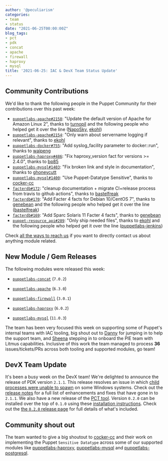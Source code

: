 ```yaml
---
author: '@peculiarism'
categories:
- team
- status
date: "2021-06-25T00:00:00Z"
blog_tags:
- pct
- pdk
- concat
- apache
- firewall
- haproxy
- mysql
title: '2021-06-25: IAC & DevX Team Status Update'
---
```


## Community Contributions

We'd like to thank the following people in the Puppet Community for their contributions over this past week:

- [`puppetlabs-apache#2158`][puppetlabs-apache-pr-2158]: "Update the default version of Apache for Amazon Linux 2", thanks to [turnopil][turnopil] and the following people who helped get it over the line ([NapoSky][NapoSky], [ekohl][ekohl])
- [`puppetlabs-apache#2154`][puppetlabs-apache-pr-2154]: "Only warn about servername logging if relevant", thanks to [ekohl][ekohl]
- [`puppetlabs-docker#755`][puppetlabs-docker-pr-755]: "Add syslog_facility parameter to docker::run", thanks to [waipeng][waipeng]
- [`puppetlabs-haproxy#486`][puppetlabs-haproxy-pr-486]: "Fix haproxy_version fact for versions >= 2.4.0", thanks to [bp85][bp85]
- [`puppetlabs-mysql#1403`][puppetlabs-mysql-pr-1403]: "Fix broken link and style in documentation", thanks to [ghoneycutt][ghoneycutt]
- [`puppetlabs-mysql#1400`][puppetlabs-mysql-pr-1400]: "Use Puppet-Datatype Sensitive", thanks to [cocker-cc][cocker-cc]
- [`facterdb#172`][facterdb-pr-172]: "cleanup documentation + migrate CI+release process from travis to github actions", thanks to [bastelfreak][bastelfreak]
- [`facterdb#170`][facterdb-pr-170]: "Add Facter 4 facts for Debian 10/CentOS 7", thanks to [genebean][genebean] and the following people who helped get it over the line ([bastelfreak][bastelfreak])
- [`facterdb#169`][facterdb-pr-169]: "Add Sparc Solaris 11 Facter 4 facts", thanks to [genebean][genebean]
- [`puppet-resource_api#289`][puppet-resource_api-pr-289]: "Only ship needed files", thanks to [ekohl][ekohl] and the following people who helped get it over the line ([puppetlabs-jenkins][puppetlabs-jenkins])

Check [all the ways to reach us](/blog/updates/2021-01-20-reaching-out.md) if you want to directly contact us about anything module related.

## New Module / Gem Releases

The following modules were released this week:

- [`puppetlabs-concat`][puppetlabs-concat] (`7.0.2`)
- [`puppetlabs-apache`][puppetlabs-apache] (`6.3.0`)
- [`puppetlabs-firewall`][puppetlabs-firewall] (`3.0.1`)
- [`puppetlabs-haproxy`][puppetlabs-haproxy] (`6.0.2`)
- [`puppetlabs-mysql`][puppetlabs-mysql] (`11.0.3`)

  [puppetlabs-concat]: https://github.com/puppetlabs/puppetlabs-concat
  [puppetlabs-apache]: https://github.com/puppetlabs/puppetlabs-apache
  [puppetlabs-firewall]: http://github.com/puppetlabs/puppetlabs-firewall
  [puppetlabs-haproxy]: https://github.com/puppetlabs/puppetlabs-haproxy
  [puppetlabs-mysql]: http://github.com/puppetlabs/puppetlabs-mysql
  [puppetlabs-apache-pr-2158]: https://github.com/puppetlabs/puppetlabs-apache/pull/2158
  [turnopil]: https://github.com/turnopil
  [NapoSky]: https://github.com/NapoSky
  [ekohl]: https://github.com/ekohl
  [puppetlabs-apache-pr-2154]: https://github.com/puppetlabs/puppetlabs-apache/pull/2154
  [puppetlabs-docker-pr-755]: https://github.com/puppetlabs/puppetlabs-docker/pull/755
  [waipeng]: https://github.com/waipeng
  [puppetlabs-haproxy-pr-486]: https://github.com/puppetlabs/puppetlabs-haproxy/pull/486
  [bp85]: https://github.com/bp85
  [puppetlabs-mysql-pr-1403]: https://github.com/puppetlabs/puppetlabs-mysql/pull/1403
  [ghoneycutt]: https://github.com/ghoneycutt
  [puppetlabs-mysql-pr-1400]: https://github.com/puppetlabs/puppetlabs-mysql/pull/1400
  [cocker-cc]: https://github.com/cocker-cc
  [facterdb-pr-172]: https://github.com/voxpupuli/facterdb/pull/172
  [bastelfreak]: https://github.com/bastelfreak
  [facterdb-pr-170]: https://github.com/voxpupuli/facterdb/pull/170
  [genebean]: https://github.com/genebean
  [facterdb-pr-169]: https://github.com/voxpupuli/facterdb/pull/169
  [puppet-resource_api-pr-289]: https://github.com/puppetlabs/puppet-resource_api/pull/289
  [puppetlabs-jenkins]: https://github.com/puppetlabs-jenkins

The team has been very focused this week on supporting some of Puppet's internal teams with IAC tooling, big shout out to [Danny][Danny] for jumping in to help the support team, and [Sheena][Sheena] stepping in to onboard the PIE team with Litmus capabilities. Inclusive of this work the team managed to process **36** issues/tickets/PRs across both tooling and supported modules, go team!

## DevX Team Update

It's been a busy week on the DevX team!
We're delighted to announce the release of PDK version `2.1.1`.
This release resolves an issue in which [child processes were unable to spawn](https://puppet.com/docs/pdk/2.x/release_notes_pdk.html#resolved-issue-with-access-denied-error-on-win-github-actions) on some Windows systems.
Check out the [release notes](https://puppet.com/docs/pdk/2.x/release_notes_pdk.html) for a full list of enhancements and fixes that have gone in to `2.1.1`.
We also have a new release of the [PCT tool]( /blog/updates/2021-06-04-pct-early-release.md). Version `0.2.0` can be installed over the top of `0.1.0` using these [installation instructions](https://github.com/puppetlabs/pdkgo#installing).
Check out the [the `0.2.0` release page](https://github.com/puppetlabs/pdkgo/releases/tag/0.2.0) for full details of what's included.

## Community shout out

The team wanted to give a big shoutout to [cocker-cc][cocker-cc] and their work on implementing the Puppet `Sensitive Datatype` across some of our supported modules like [puppetlabs-haproxy](https://github.com/puppetlabs/puppetlabs-haproxy/pull/487), [puppetlabs-mysql](https://github.com/puppetlabs/puppetlabs-mysql/pull/1400) and [puppetlabs-postgresql](https://github.com/puppetlabs/puppetlabs-postgresql/pull/1279).

<!-- check https://tickets.puppetlabs.com/secure/RapidBoard.jspa?rapidView=1176&quickFilter=8745 for other tickets closed out this week that should be mentioned here -->

  [Adrian]:             https://github.com/adrianiurca
  [Ben]:                https://github.com/binford2k
  [Ciaran]:             https://github.com/sanfrancrisko
  [Daiana]:             https://github.com/daianamezdrea
  [Danny]:              https://github.com/carabasdaniel
  [DavidArmstrong]:     https://github.com/da-ar
  [DavidSchmitt]:       https://github.com/DavidS
  [DavidSwan]:          https://github.com/david22swan
  [Disha]:              https://github.com/Disha-maker
  [James]:              https://github.com/jpogran
  [Lore]:               https://github.com/lionce
  [Michael]:            https://github.com/michaeltlombardi
  [Paula]:              https://github.com/pmcmaw
  [Sheena]:             https://github.com/sheenaajay
  [Supported Modules]:  https://puppetlabs.github.io/iac/modules/
  [Tools]:              https://puppetlabs.github.io/iac/tools/
